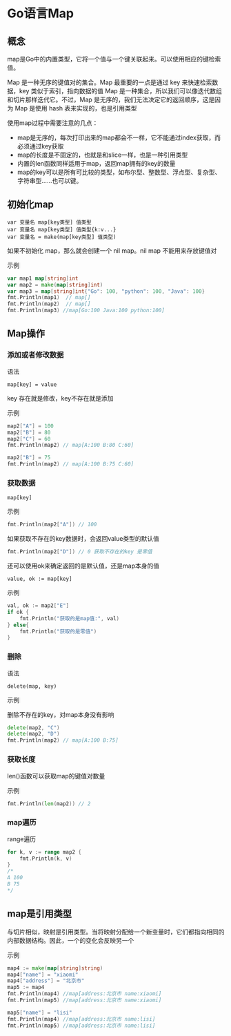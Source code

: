 # Go语言Map

## 概念

map是Go中的内置类型，它将一个值与一个键关联起来。可以使用相应的键检索值。

Map 是一种无序的键值对的集合。Map 最重要的一点是通过 key 来快速检索数据，key 类似于索引，指向数据的值 Map 是一种集合，所以我们可以像迭代数组和切片那样迭代它。不过，Map 是无序的，我们无法决定它的返回顺序，这是因为 Map 是使用 hash 表来实现的，也是引用类型

使用map过程中需要注意的几点：

- map是无序的，每次打印出来的map都会不一样，它不能通过index获取，而必须通过key获取
- map的长度是不固定的，也就是和slice一样，也是一种引用类型
- 内置的len函数同样适用于map，返回map拥有的key的数量
- map的key可以是所有可比较的类型，如布尔型、整数型、浮点型、复杂型、字符串型……也可以键。

## 初始化map

```
var 变量名 map[key类型] 值类型
var 变量名 map[key类型] 值类型{k:v...}
var 变量名 = make(map[key类型] 值类型)
```

如果不初始化 map，那么就会创建一个 nil map。nil map 不能用来存放键值对

示例

```go
var map1 map[string]int
var map2 = make(map[string]int)
var map3 = map[string]int{"Go": 100, "python": 100, "Java": 100}
fmt.Println(map1)  // map[]
fmt.Println(map2)  // map[]
fmt.Println(map3) //map[Go:100 Java:100 python:100]
```

## Map操作

### 添加或者修改数据

语法

```
map[key] = value
```

key 存在就是修改，key不存在就是添加

示例

```go
map2["A"] = 100
map2["B"] = 80
map2["C"] = 60
fmt.Println(map2) // map[A:100 B:80 C:60]

map2["B"] = 75
fmt.Println(map2) // map[A:100 B:75 C:60]
```

### 获取数据

```
map[key]
```

示例

```go
fmt.Println(map2["A"]) // 100
```

如果获取不存在的key数据时，会返回value类型的默认值

```go
fmt.Println(map2["D"]) // 0 获取不存在的key 是零值
```

还可以使用ok来确定返回的是默认值，还是map本身的值

```
value, ok := map[key]
```

示例

```go
val, ok := map2["E"]
if ok {
    fmt.Println("获取的是map值:", val)
} else{
    fmt.Println("获取的是零值")
}
```

### 删除

语法

```
delete(map, key)
```

示例

删除不存在的key，对map本身没有影响

```go
delete(map2, "C")
delete(map2, "D")
fmt.Println(map2) // map[A:100 B:75]
```

### 获取长度

len()函数可以获取map的键值对数量

示例

```go
fmt.Println(len(map2)) // 2
```

### map遍历

range遍历

```go
for k, v := range map2 {
    fmt.Println(k, v)
}
/*
A 100
B 75
*/
```

## map是引用类型

与切片相似，映射是引用类型。当将映射分配给一个新变量时，它们都指向相同的内部数据结构。因此，一个的变化会反映另一个

示例

```go
map4 := make(map[string]string)
map4["name"] = "xiaomi"
map4["address"] = "北京市"
map5 := map4
fmt.Println(map4) //map[address:北京市 name:xiaomi]
fmt.Println(map5) //map[address:北京市 name:xiaomi]

map5["name"] = "lisi"
fmt.Println(map4) //map[address:北京市 name:lisi]
fmt.Println(map5) //map[address:北京市 name:lisi]
```

